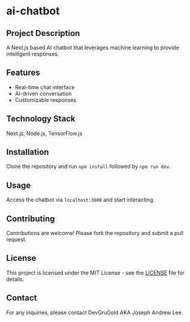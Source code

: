 
# ai-chatbot

## Project Description
A Next.js based AI chatbot that leverages machine learning to provide intelligent responses.

## Features
- Real-time chat interface
- AI-driven conversation
- Customizable responses

## Technology Stack
Next.js, Node.js, TensorFlow.js

## Installation
Clone the repository and run `npm install` followed by `npm run dev`.

## Usage
Access the chatbot via `localhost:3000` and start interacting.

## Contributing
Contributions are welcome! Please fork the repository and submit a pull request.

## License
This project is licensed under the MIT License - see the [LICENSE](LICENSE) file for details.

## Contact
For any inquiries, please contact DevGruGold AKA Joseph Andrew Lee.
